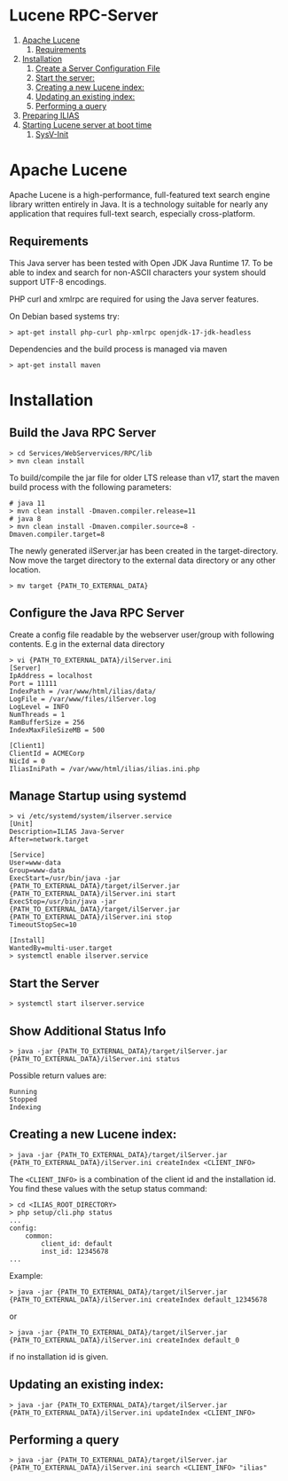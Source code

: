 # Lucene RPC-Server

<!-- MarkdownTOC depth=0 autolink="true" bracket="round" autoanchor="true" style="ordered" indent="   " -->

1. [Apache Lucene](#apache-lucene)
   1. [Requirements](#requirements)
1. [Installation](#installation)
   1. [Create a Server Configuration File](#create-a-server-configuration-file)
   1. [Start the server:](#start-the-server)
   1. [Creating a new Lucene index:](#creating-a-new-lucene-index)
   1. [Updating an existing index:](#updating-an-existing-index)
   1. [Performing a query](#performing-a-query)
1. [Preparing ILIAS](#preparing-ilias)
1. [Starting Lucene server at boot time](#starting-lucene-server-at-boot-time)
   1. [SysV-Init](#sysv-init)

<!-- /MarkdownTOC -->

<a name="apache-lucene"></a>
# Apache Lucene

Apache Lucene is a high-performance, full-featured text search engine library
written entirely in Java. It is a technology suitable for nearly any application
that requires full-text search, especially cross-platform.

<a name="requirements"></a>
## Requirements

This Java server has been tested with Open JDK Java Runtime 17.
To be able to index and search for non-ASCII characters your system should
support UTF-8 encodings.

PHP curl and xmlrpc are required for using the Java server features.

On Debian based systems try:

````shell
> apt-get install php-curl php-xmlrpc openjdk-17-jdk-headless
````
Dependencies and the build process is managed via maven
```shell
> apt-get install maven
```

<a name="installation"></a>
# Installation

<a name="build-java-server"></a>
## Build the Java RPC Server
```shell
> cd Services/WebServervices/RPC/lib
> mvn clean install
```
To build/compile the jar file for older LTS release than v17, start the maven build process with the following parameters:
```shell
# java 11
> mvn clean install -Dmaven.compiler.release=11
# java 8
> mvn clean install -Dmaven.compiler.source=8 -Dmaven.compiler.target=8
```

The newly generated ilServer.jar has been created in the target-directory.
Now move the target directory to the external data directory or any other location.
```shell
> mv target {PATH_TO_EXTERNAL_DATA}
```

## Configure the Java RPC Server
Create a config file readable by the webserver user/group with following contents. E.g in the external data directory
```shell
> vi {PATH_TO_EXTERNAL_DATA}/ilServer.ini
[Server]
IpAddress = localhost
Port = 11111
IndexPath = /var/www/html/ilias/data/
LogFile = /var/www/files/ilServer.log
LogLevel = INFO 
NumThreads = 1
RamBufferSize = 256
IndexMaxFileSizeMB = 500

[Client1]
ClientId = ACMECorp
NicId = 0
IliasIniPath = /var/www/html/ilias/ilias.ini.php
```
## Manage Startup using systemd
```shell
> vi /etc/systemd/system/ilserver.service
[Unit]
Description=ILIAS Java-Server
After=network.target

[Service]
User=www-data
Group=www-data
ExecStart=/usr/bin/java -jar {PATH_TO_EXTERNAL_DATA}/target/ilServer.jar {PATH_TO_EXTERNAL_DATA}/ilServer.ini start
ExecStop=/usr/bin/java -jar {PATH_TO_EXTERNAL_DATA}/target/ilServer.jar {PATH_TO_EXTERNAL_DATA}/ilServer.ini stop
TimeoutStopSec=10

[Install]
WantedBy=multi-user.target
> systemctl enable ilserver.service
```

<a name="start-the-server"></a>
## Start the Server
```shell
> systemctl start ilserver.service 
```
## Show Additional Status Info
```shell
> java -jar {PATH_TO_EXTERNAL_DATA}/target/ilServer.jar {PATH_TO_EXTERNAL_DATA}/ilServer.ini status
```

Possible return values are:
```
Running
Stopped
Indexing
```

<a name="creating-a-new-lucene-index"></a>
## Creating a new Lucene index:

```shell
> java -jar {PATH_TO_EXTERNAL_DATA}/target/ilServer.jar {PATH_TO_EXTERNAL_DATA}/ilServer.ini createIndex <CLIENT_INFO>
```

The ```<CLIENT_INFO>``` is a combination of the client id and the installation id.
You find these values with the setup status command:
```shell
> cd <ILIAS_ROOT_DIRECTORY>
> php setup/cli.php status
...
config:
    common:
        client_id: default
        inst_id: 12345678
...
```

Example:
```shell
> java -jar {PATH_TO_EXTERNAL_DATA}/target/ilServer.jar {PATH_TO_EXTERNAL_DATA}/ilServer.ini createIndex default_12345678
```
or
```shell
> java -jar {PATH_TO_EXTERNAL_DATA}/target/ilServer.jar {PATH_TO_EXTERNAL_DATA}/ilServer.ini createIndex default_0
```
if no installation id is given.

<a name="updating-an-existing-index"></a>
## Updating an existing index:

```shell
> java -jar {PATH_TO_EXTERNAL_DATA}/target/ilServer.jar {PATH_TO_EXTERNAL_DATA}/ilServer.ini updateIndex <CLIENT_INFO>
```

<a name="performing-a-query"></a>
## Performing a query

```shell
> java -jar {PATH_TO_EXTERNAL_DATA}/target/ilServer.jar {PATH_TO_EXTERNAL_DATA}/ilServer.ini search <CLIENT_INFO> "ilias"
```
